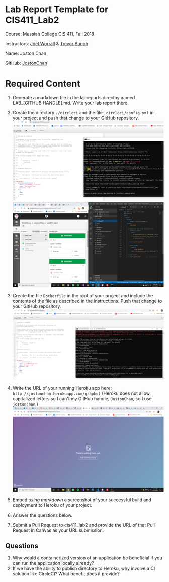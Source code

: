 # Lab Report Template for CIS411_Lab2
Course: Messiah College CIS 411, Fall 2018

Instructors: [Joel Worrall](https://github.com/tangollama) & [Trevor Bunch](https://github.com/trevordbunch)

Name: Joston Chan

GitHub: [JostonChan](https://github.com/JostonChan)

# Required Content

1. Generate a markdown file in the labreports directoy named LAB_[GITHUB HANDLE].md. Write your lab report there.
2. Create the directory ```./circleci``` and the file ```.circleci/config.yml``` in your project and push that change to your GitHub repository.
![GraphQL.png](image/GraphQL.png)
![CircleCi.png](image/CircleCi.png)

3. Create the file ```Dockerfile``` in the root of your project and include the contents of the file as described in the instructions. Push that change to your GitHub repository.
![Docker.png](image/Docker.png)

4. Write the URL of your running Heroku app here: ```http://jostonchan.herokuapp.com/graphql``` (Heroku does not allow capitalized letters so I can't my GitHub handle, `JostonChan`, so I use `jostonchan`.)
![Heroku.png](image/Heroku.png)

5. Embed _using markdown_ a screenshot of your successful build and deployment to Heroku of your project.
6. Answer the questions below.
7. Submit a Pull Request to cis411_lab2 and provide the URL of that Pull Request in Canvas as your URL submission.

## Questions
1. Why would a containerized version of an application be beneficial if you can run the application locally already?
2. If we have the ability to publish directory to Heroku, why involve a CI solution like CircleCI? What benefit does it provide?
